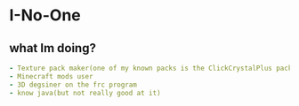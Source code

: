 # I-No-One
## what Im doing?
```yml
- Texture pack maker(one of my known packs is the ClickCrystalPlus pack)
- Minecraft mods user
- 3D degsiner on the frc program
- know java(but not really good at it)
```
